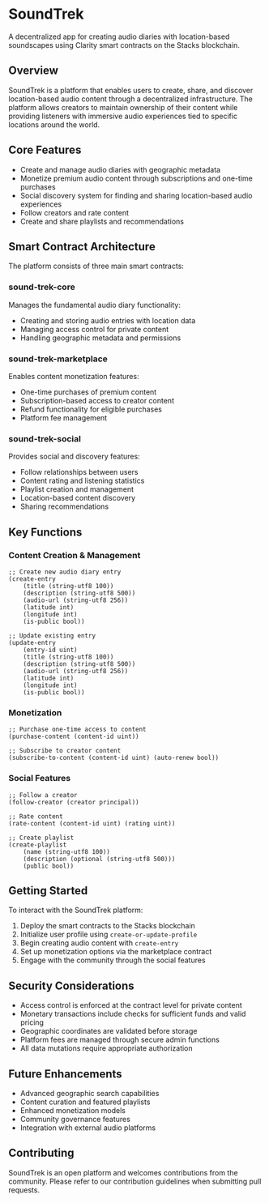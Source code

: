 # SoundTrek

A decentralized app for creating audio diaries with location-based soundscapes using Clarity smart contracts on the Stacks blockchain.

## Overview

SoundTrek is a platform that enables users to create, share, and discover location-based audio content through a decentralized infrastructure. The platform allows creators to maintain ownership of their content while providing listeners with immersive audio experiences tied to specific locations around the world.

## Core Features

- Create and manage audio diaries with geographic metadata
- Monetize premium audio content through subscriptions and one-time purchases 
- Social discovery system for finding and sharing location-based audio experiences
- Follow creators and rate content
- Create and share playlists and recommendations

## Smart Contract Architecture

The platform consists of three main smart contracts:

### sound-trek-core
Manages the fundamental audio diary functionality:
- Creating and storing audio entries with location data
- Managing access control for private content
- Handling geographic metadata and permissions

### sound-trek-marketplace
Enables content monetization features:
- One-time purchases of premium content
- Subscription-based access to creator content
- Refund functionality for eligible purchases
- Platform fee management

### sound-trek-social
Provides social and discovery features:
- Follow relationships between users
- Content rating and listening statistics
- Playlist creation and management
- Location-based content discovery
- Sharing recommendations

## Key Functions

### Content Creation & Management
```clarity
;; Create new audio diary entry
(create-entry 
    (title (string-utf8 100))
    (description (string-utf8 500))
    (audio-url (string-utf8 256))
    (latitude int)
    (longitude int)
    (is-public bool))

;; Update existing entry
(update-entry
    (entry-id uint)
    (title (string-utf8 100))
    (description (string-utf8 500))
    (audio-url (string-utf8 256))
    (latitude int)
    (longitude int)
    (is-public bool))
```

### Monetization
```clarity
;; Purchase one-time access to content
(purchase-content (content-id uint))

;; Subscribe to creator content
(subscribe-to-content (content-id uint) (auto-renew bool))
```

### Social Features
```clarity
;; Follow a creator
(follow-creator (creator principal))

;; Rate content
(rate-content (content-id uint) (rating uint))

;; Create playlist
(create-playlist 
    (name (string-utf8 100))
    (description (optional (string-utf8 500)))
    (public bool))
```

## Getting Started

To interact with the SoundTrek platform:

1. Deploy the smart contracts to the Stacks blockchain
2. Initialize user profile using `create-or-update-profile`
3. Begin creating audio content with `create-entry`
4. Set up monetization options via the marketplace contract
5. Engage with the community through the social features

## Security Considerations

- Access control is enforced at the contract level for private content
- Monetary transactions include checks for sufficient funds and valid pricing
- Geographic coordinates are validated before storage
- Platform fees are managed through secure admin functions
- All data mutations require appropriate authorization

## Future Enhancements

- Advanced geographic search capabilities
- Content curation and featured playlists
- Enhanced monetization models
- Community governance features
- Integration with external audio platforms

## Contributing

SoundTrek is an open platform and welcomes contributions from the community. Please refer to our contribution guidelines when submitting pull requests.